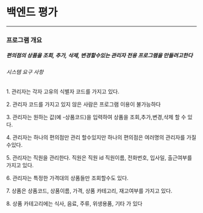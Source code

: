 # 백엔드 평가
<hr>

<h3>프로그램 개요</h3>
<h5>편의점의 상품을 조회, 추가, 삭제, 변경할수있는 관리자 전용 프로그램을 만들려고한다</h5>

<h6>시스템 요구 사항</h6>
<p>1. 관리자는 각자 고유의 식별자 코드를 가지고 있다.</p>
<p>2. 관리자 코드를 가지고 있지 않은 사람은 프로그램 이용이 불가능하다</p>
<p>3. 관리자는 원하는 값(예 -상품코드)을 입력하여 상품을 조회,추가,변경,삭제 할 수 있다.</p>
<p>4. 관리자는 하나의 편의점만 관리 할수있지만 하나의 편의점은 여러명의 관리자를 가질수있다.</p>
<p>5. 관리자는 직원을 관리한다. 직원은 직원 id 직원이름, 전화번호, 입사일, 출근여부를 가지고 있다.</p>
<p>6. 관리자는 특정한 가격대의 상품들만 조회할수도 있다.</p>
<p>7. 상품은 상품코드, 상품이름, 가격, 상품 카테고리, 재고여부를 가지고 있다.</p>
<p>8. 상품 카테고리에는 식사, 음료, 주류, 위생용품, 기타 가 있다</p>


